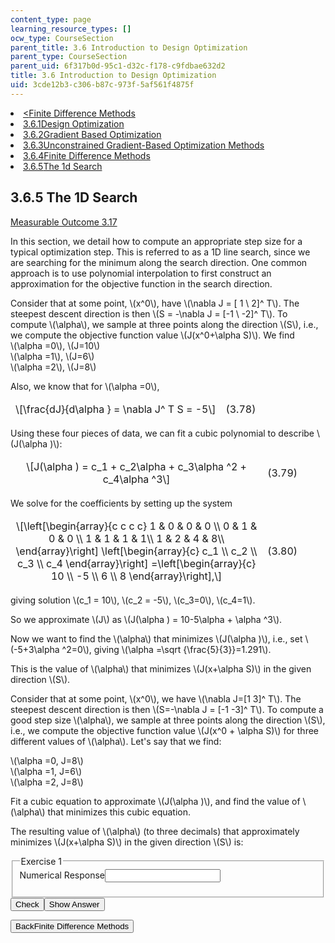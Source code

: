 ```yaml
---
content_type: page
learning_resource_types: []
ocw_type: CourseSection
parent_title: 3.6 Introduction to Design Optimization
parent_type: CourseSection
parent_uid: 6f317b0d-95c1-d32c-f178-c9fdbae632d2
title: 3.6 Introduction to Design Optimization
uid: 3cde12b3-c306-b87c-973f-5af561f4875f
---
```

<div class="navigation pagination"><li id="top_bck_btn"><a href="./resolveuid/c0e755e748fd33db478288b736e0381c"><<span>Finite Difference Methods</span></a></li><li id="flp_btn_1"><a href="./resolveuid/6f317b0d95c1d32cf178c9fdbae632d2">3.6.1<span>Design Optimization</span></a></li><li id="flp_btn_2"><a href="./resolveuid/1d39506a8ae7400e107dfe048008e5c2">3.6.2<span>Gradient Based Optimization</span></a></li><li id="flp_btn_3"><a href="./resolveuid/da1cf6178af153b14d4a177f24979948">3.6.3<span>Unconstrained Gradient-Based Optimization Methods</span></a></li><li id="flp_btn_4"><a href="./resolveuid/c0e755e748fd33db478288b736e0381c">3.6.4<span>Finite Difference Methods</span></a></li><li id="flp_btn_5" class="button_selected"><a href="./resolveuid/3cde12b3c306b87c973f5af561f4875f">3.6.5<span>The 1d Search</span></a></li></div><div class="self_assessment">
<h2 class="subhead">3.6.5 The 1D Search</h2>
<p id="taglist">
<a id="optimizationtechniques" class="mo_link" href="./resolveuid/6018b2cc123ed80f52d919c7a1393c2e/#anchorMO317" title="MO3.17:  Describe the steepest descent, conjugate gradient, and the Newton method for optimization of multivariate functions, and apply these optimization techniques to simple unconstrained design problems. ">Measurable Outcome 3.17</a>
</p>
<text>
</text><p>
</p>
<p>
In this section, we detail how to compute an appropriate step size for a typical optimization step. This is referred to as a 1D line search, since we are searching for the minimum along the search direction. One common approach is to use polynomial interpolation to first construct an approximation for the objective function in the search direction. </p>
<p>
Consider that at some point, \(x^0\), have \(\nabla J = [ 1 \  2]^ T\). The steepest descent direction is then \(S = -\nabla J = [-1 \  -2]^ T\). To compute \(\alpha\), we sample at three points along the direction \(S\), i.e., we compute the objective function value \(J(x^0+\alpha S)\). We find<br />\(\alpha =0\), \(J=10\) <br />\(\alpha =1\), \(J=6\) <br />\(\alpha =2\), \(J=8\) </p>
<p>
Also, we know that for \(\alpha =0\), </p>
<table id="a0000000493" class="equation" width="100%" cellspacing="0" cellpadding="7" style="table-layout:auto;border-style:hidden">
<tr>
<td class="equation" style="width:80%;vertical-align:middle;text-align:center;border-style:hidden">\[\frac{dJ}{d\alpha } = \nabla J^ T S = -5\]</td>
<td class="eqnnum" style="width:20%;vertical-align:middle;text-align:left;border-style:hidden">(3.78)</td>
</tr>
</table>
<p>
Using these four pieces of data, we can fit a cubic polynomial to describe \(J(\alpha )\): </p>
<table id="a0000000494" class="equation" width="100%" cellspacing="0" cellpadding="7" style="table-layout:auto;border-style:hidden">
<tr>
<td class="equation" style="width:80%;vertical-align:middle;text-align:center;border-style:hidden">\[J(\alpha ) = c_1 + c_2\alpha + c_3\alpha ^2 + c_4\alpha ^3\]</td>
<td class="eqnnum" style="width:20%;vertical-align:middle;text-align:left;border-style:hidden">(3.79)</td>
</tr>
</table>
<p>
We solve for the coefficients by setting up the system </p>
<table id="a0000000495" class="equation" width="100%" cellspacing="0" cellpadding="7" style="table-layout:auto;border-style:hidden">
<tr>
<td class="equation" style="width:80%;vertical-align:middle;text-align:center;border-style:hidden">\[\left[\begin{array}{c c c c} 1 &amp;  0 &amp;  0 &amp;  0 \\ 0 &amp;  1 &amp;  0 &amp;  0 \\ 1 &amp;  1 &amp;  1 &amp;  1\\ 1 &amp;  2 &amp;  4 &amp;  8\\ \end{array}\right] \left[\begin{array}{c} c_1 \\ c_2 \\ c_3 \\ c_4 \end{array}\right] =\left[\begin{array}{c} 10 \\ -5 \\ 6 \\ 8 \end{array}\right],\]</td>
<td class="eqnnum" style="width:20%;vertical-align:middle;text-align:left;border-style:hidden">(3.80)</td>
</tr>
</table>
<p>
 giving solution \(c_1 = 10\), \(c_2 = -5\), \(c_3=0\), \(c_4=1\). </p>
<p>
So we approximate \(J\) as \(J(\alpha ) = 10-5\alpha + \alpha ^3\). </p>
<p>
Now we want to find the \(\alpha\) that minimizes \(J(\alpha )\), i.e., set \(-5+3\alpha ^2=0\), giving \(\alpha =\sqrt {\frac{5}{3}}=1.291\). </p>
<p>
This is the value of \(\alpha\) that minimizes \(J(x+\alpha S)\) in the given direction \(S\). </p>
<p>
Consider that at some point, \(x^0\), we have \(\nabla J=[1 3]^ T\). The steepest descent direction is then \(S=-\nabla J = [-1 -3]^ T\). To compute a good step size \(\alpha\), we sample at three points along the direction \(S\), i.e., we compute the objective function value \(J(x^0 + \alpha S)\) for three different values of \(\alpha\). Let's say that we find:<br /></p>
<p>
\(\alpha =0, J=8\)<br />\(\alpha =1, J=6\)<br />\(\alpha =2, J=8\) </p>
<p>
Fit a cubic equation to approximate \(J(\alpha )\), and find the value of \(\alpha\) that minimizes this cubic equation. </p>
<p>
<div id="Q1_div" class="problem_question"><p>
The resulting value of \(\alpha\) (to three decimals) that approximately minimizes \(J(x+\alpha S)\) in the given direction \(S\) is: </p><fieldset><legend class="visually-hidden">Exercise 1</legend><div class="choice"><label id="Q1_label"><span id="Q1_aria_status" tabindex="-1" class="visually-hidden"></span><span class="visually-hidden">Numerical Response</span><input type="text" id="Q1_input" value="" onkeypress="numericTypedOrDropDownSelected(1)" class="problem_text_input" /><input type="hidden" id="Q1_ans" value="0.603" /><input type="hidden" id="Q1_tolerance" value="0.001" /><span id="Q1_normal_status" class="nostatus" aria-hidden="true"></span></label></div><p id="S1_ans" tabindex="-1" class="problem_answer"></p></fieldset><div class="action"><button id="Q1_button" onclick="checkAnswer({1: 'numerical'})" class="problem_mo_button">Check</button><button id="Q1_button_show" onclick="showHideSolution({1: 'numerical'}, 1, [1])" class="problem_mo_button">Show Answer</button></div></div><div id="S1_div" class="problem_solution" tabindex="-1">
</div></p>
</div><div class="navigation progress"><button id="bck_btn" type="button" onclick="window.location.assign('/courses/aeronautics-and-astronautics/16-90-computational-methods-in-aerospace-engineering-spring-2014/probabilistic-methods-and-optimization/introduction-to-design-optimization/1690r-finite-difference-methods');">Back<span>Finite Difference Methods</span></button> </div>
